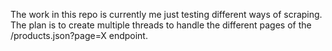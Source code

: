 The work in this repo is currently me just testing different ways of scraping. The plan is to create multiple threads to handle the different pages of the /products.json?page=X endpoint.
